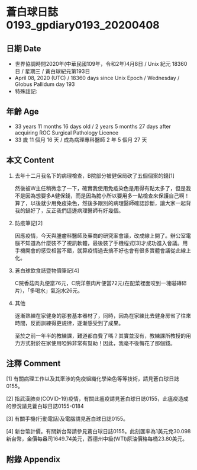 # 蒼白球日誌0193_gpdiary0193_20200408 #

## 日期 Date ##

* 世界協調時間2020年(中華民國109年，令和2年)4月8日 / Unix 紀元 18360 日 / 星期三 / 蒼白球紀元第193日
* April 08, 2020 (UTC) / 18360 days since Unix Epoch / Wednesday / Globus Pallidum day 193
* 特殊註記:

## 年齡 Age ##

* 33 years 11 months 16 days old / 2 years 5 months 27 days after acquiring ROC Surgical Pathology Licence
* 33 歲 11 個月 16 天 / 成為病理專科醫師 2 年 5 個月 27 天

## 本文 Content ##

1. 去年十二月我名下的病理檢查，B院部分被健保局砍了五個個案的錢[1]

    然後被W主任稍微念了一下，確實我使用免疫染色是用得有點太多了，但是我不是因為想要多A健保錢，而是因為膽小所以要用多一點檢查來保護自己啊！算了，以後就少用免疫染色，然後多跟別的病理醫師確認診斷，讓大家一起背我的鍋好了，反正我們這邊病理醫師有好幾個。

2. 防疫筆記[2]

    因應疫情，今天與腫瘤科醫師及藥商的研究案會議，改成線上開了。辦公室電腦不知道為什麼裝不了視訊軟體，最後裝了手機程式[3]才成功進入會議。用手機開會的感受相當不錯，就算疫情過去搞不好也會有很多實體會議從此線上化。

3. 蒼白球飲食誌暨物價筆記[4]

    C院香菇肉丸便當76元，C院洋蔥肉片便當72元(在配菜裡面咬到一塊磁磚碎片)，「多喝水」氣泡水26元。

4. 其他

    逐漸熟練在家健身的那套基本器材了，同時，因為在家練比去健身房省了往來時間，反而訓練得更規律，逐漸感受到了成果。

    至於之前一年半的教練課，難道都白費了嗎？其實並沒有，教練課所教授的用力方式對於在家使用啞鈴非常有幫助！因此，我毫不後悔花了那個錢。

## 注釋 Comment ##

[1] 有關病理工作以及其牽涉的免疫組織化學染色等等技術，請見蒼白球日誌0155。

[2] 指武漢肺炎(COVID-19)疫情，有關此瘟疫請見蒼白球日誌0155，此瘟疫造成的慘況請見蒼白球日誌0155-0184

[3] 有關手機(行動電話)及電腦請見蒼白球日誌0155。

[4] 新台幣計價。有關新台幣請參見蒼白球日誌0155。此刻匯率為1美元兌30.098新台幣，金價每盎司1649.74美元，西德州中級(WTI)原油價格每桶23.80美元。

## 附錄 Appendix ##

